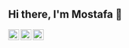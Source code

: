 ## Hi there, I'm Mostafa 👋 

[<img style="background:#fff;" align="left" alt="mostafa.kheibary | Instagram" width="22px" src="https://cdn.jsdelivr.net/npm/simple-icons@v3/icons/instagram.svg"/>](https://www.instagram.com/mostafa.kheibary/)
[<img align="left" alt="mostafa | Twitter" width="22px" src="https://cdn.jsdelivr.net/npm/simple-icons@v3/icons/twitter.svg" />](https://twitter.com/MKheibary)
[<img align="left" alt="mostafa | LinkedIn" width="22px" src="https://cdn.jsdelivr.net/npm/simple-icons@v3/icons/linkedin.svg" />](https://www.linkedin.com/in/mostafa-kheibary-97b329215/)
